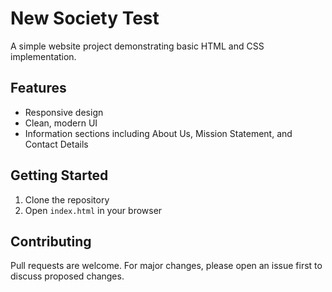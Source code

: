 # New Society Test

A simple website project demonstrating basic HTML and CSS implementation.

## Features
- Responsive design
- Clean, modern UI
- Information sections including About Us, Mission Statement, and Contact Details

## Getting Started
1. Clone the repository
2. Open `index.html` in your browser

## Contributing
Pull requests are welcome. For major changes, please open an issue first to discuss proposed changes.